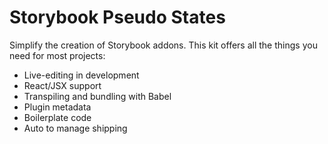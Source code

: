# Storybook Pseudo States

Simplify the creation of Storybook addons. This kit offers all the things you need for most projects:

- Live-editing in development
- React/JSX support
- Transpiling and bundling with Babel
- Plugin metadata
- Boilerplate code
- Auto to manage shipping
